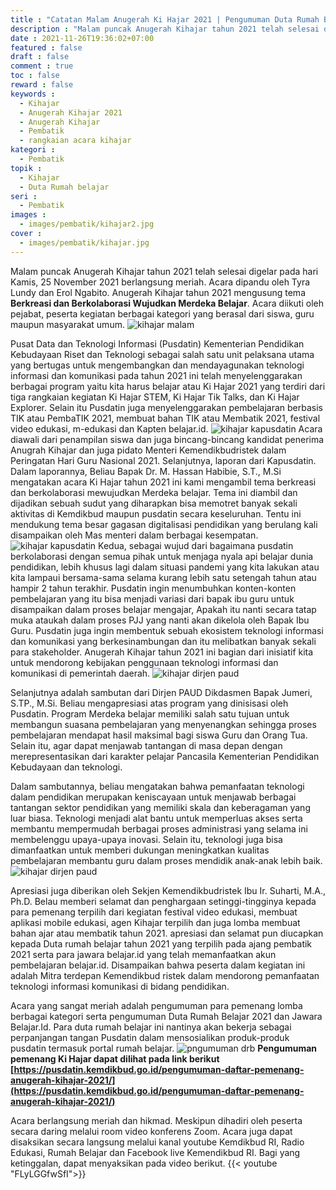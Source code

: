 ```yaml
---
title : "Catatan Malam Anugerah Ki Hajar 2021 | Pengumuman Duta Rumah Belajar"
description : "Malam puncak Anugerah Kihajar tahun 2021 telah selesai digelar pada hari Kamis, 25 November 2021 berlangsung meriah.  Anugerah Kihajar tahun 2021 mengusung tema Berkreasi dan Berkolaborasi Wujudkan Merdeka Belajar. Acara diikuti oleh pejabat, peserta kegiatan berbagai kategori yang berasal dari siswa, guru maupun masyarakat umum."
date : 2021-11-26T19:36:02+07:00
featured : false
draft : false
comment : true
toc : false
reward : false
keywords : 
  - Kihajar
  - Anugerah Kihajar 2021
  - Anugerah Kihajar
  - Pembatik
  - rangkaian acara kihajar
kategori : 
  - Pembatik
topik :
  - Kihajar
  - Duta Rumah belajar
seri : 
  - Pembatik
images : 
  - images/pembatik/kihajar2.jpg
cover : 
  - images/pembatik/kihajar.jpg
---
```

Malam puncak Anugerah Kihajar tahun 2021 telah selesai digelar pada hari Kamis, 25 November 2021 berlangsung meriah. Acara dipandu oleh Tyra Lundy dan Erol Ngabito. Anugerah Kihajar tahun 2021 mengusung tema **Berkreasi dan Berkolaborasi Wujudkan Merdeka Belajar**. Acara diikuti oleh pejabat, peserta kegiatan berbagai kategori yang berasal dari siswa, guru maupun masyarakat umum.
![kihajar malam](/images/pembatik/kihajar2.jpg)

Pusat Data dan Teknologi Informasi (Pusdatin) Kementerian Pendidikan Kebudayaan Riset dan Teknologi sebagai salah satu unit pelaksana utama yang bertugas untuk mengembangkan dan mendayagunakan teknologi informasi dan komunikasi pada tahun 2021 ini telah menyelenggarakan berbagai program yaitu kita harus belajar atau Ki Hajar 2021 yang terdiri dari tiga rangkaian kegiatan Ki Hajar STEM, Ki Hajar Tik Talks, dan Ki Hajar Explorer. Selain itu Pusdatin juga menyelenggarakan pembelajaran berbasis TIK atau PembaTIK 2021, membuat bahan TIK atau Membatik 2021, festival video edukasi, m-edukasi dan Kapten belajar.id. 
![kihajar kapusdatin](/images/pembatik/kihajar7.jpg)
Acara diawali dari penampilan siswa dan juga bincang-bincang kandidat penerima Anugrah Kihajar dan juga pidato Menteri Kemendikbudristek dalam Peringatan Hari Guru Nasional 2021. Selanjutnya, laporan dari Kapusdatin. Dalam laporannya, Beliau Bapak Dr. M. Hassan Habibie, S.T., M.Si mengatakan acara Ki Hajar tahun 2021 ini kami mengambil tema berkreasi dan berkolaborasi mewujudkan Merdeka belajar. Tema ini diambil dan dijadikan sebuah sudut yang diharapkan bisa memotret banyak sekali aktivitas di Kemdikbud maupun pusdatin secara keseluruhan. Tentu ini mendukung tema besar gagasan digitalisasi pendidikan yang berulang kali disampaikan oleh Mas menteri dalam berbagai kesempatan. 
![kihajar kapusdatin](/images/pembatik/kihajar3.jpg)
Kedua, sebagai wujud dari bagaimana pusdatin berkolaborasi dengan semua pihak untuk menjaga nyala api belajar dunia pendidikan, lebih khusus lagi dalam situasi pandemi yang kita lakukan atau kita lampaui bersama-sama selama kurang lebih satu setengah tahun atau hampir 2 tahun terakhir. Pusdatin ingin menumbuhkan konten-konten pembelajaran yang itu bisa menjadi variasi dari bapak ibu guru untuk disampaikan dalam proses belajar mengajar, Apakah itu nanti secara tatap muka ataukah dalam proses PJJ yang nanti akan dikelola oleh Bapak Ibu Guru. Pusdatin juga ingin membentuk sebuah ekosistem teknologi informasi dan komunikasi yang berkesinambungan dan itu melibatkan banyak sekali para stakeholder. Anugerah Kihajar tahun 2021 ini bagian dari inisiatif kita untuk mendorong kebijakan penggunaan teknologi informasi dan komunikasi di pemerintah daerah.
![kihajar dirjen paud](/images/pembatik/kihajar4.jpg)

Selanjutnya adalah sambutan dari Dirjen PAUD Dikdasmen Bapak Jumeri, S.TP., M.Si. Beliau mengapresiasi atas program yang dinisisasi oleh Pusdatin. Program Merdeka belajar memiliki salah satu tujuan untuk membangun suasana pembelajaran yang menyenangkan sehingga proses pembelajaran mendapat hasil maksimal bagi siswa Guru dan Orang Tua. Selain itu, agar dapat menjawab tantangan di masa depan dengan merepresentasikan dari karakter pelajar Pancasila Kementerian Pendidikan Kebudayaan dan teknologi.

Dalam sambutannya, beliau mengatakan bahwa pemanfaatan teknologi dalam pendidikan merupakan keniscayaan untuk menjawab berbagai tantangan sektor pendidikan yang memiliki skala dan keberagaman yang luar biasa. Teknologi menjadi alat bantu untuk memperluas akses serta membantu mempermudah berbagai proses administrasi yang selama ini membelenggu upaya-upaya inovasi. Selain itu, teknologi juga bisa dimanfaatkan untuk memberi dukungan meningkatkan kualitas pembelajaran membantu guru dalam proses mendidik anak-anak lebih baik.
![kihajar dirjen paud](/images/pembatik/kihajar5.jpg)

Apresiasi juga diberikan oleh Sekjen Kemendikbudristek Ibu Ir. Suharti, M.A., Ph.D. Belau memberi selamat dan penghargaan setinggi-tingginya kepada para pemenang terpilih dari kegiatan festival video edukasi, membuat aplikasi mobile edukasi, agen Kihajar terpilih dan juga lomba membuat bahan ajar atau membatik tahun 2021. apresiasi dan selamat pun diucapkan kepada Duta rumah belajar tahun 2021 yang terpilih pada ajang pembatik 2021 serta para jawara belajar.id yang telah memanfaatkan akun pembelajaran belajar.id. Disampaikan bahwa peserta dalam kegiatan ini adalah Mitra terdepan Kemendikbud ristek dalam mendorong pemanfaatan teknologi informasi komunikasi di bidang pendidikan. 

Acara yang sangat meriah adalah pengumuman para pemenang lomba berbagai kategori serta pengumuman Duta Rumah Belajar 2021 dan Jawara Belajar.Id. Para duta rumah belajar ini nantinya akan bekerja sebagai perpanjangan tangan Pusdatin dalam mensosialikan produk-produk pusdatin termasuk portal rumah belajar. 
![pngumuman drb](/images/pembatik/kihajar6.jpg)
**Pengumuman pemenang Ki Hajar dapat dilihat pada link berikut [https://pusdatin.kemdikbud.go.id/pengumuman-daftar-pemenang-anugerah-kihajar-2021/](https://pusdatin.kemdikbud.go.id/pengumuman-daftar-pemenang-anugerah-kihajar-2021/)**

Acara berlangsung meriah dan hikmad. Meskipun dihadiri oleh peserta secara daring melalui room video konferens Zoom. Acara juga dapat disaksikan secara langsung melalui kanal youtube Kemdikbud RI, Radio Edukasi, Rumah Belajar dan Facebook live Kemendikbud RI. Bagi yang ketinggalan, dapat menyaksikan pada video berikut. 
{{< youtube "FLyLGGfwSfI">}}